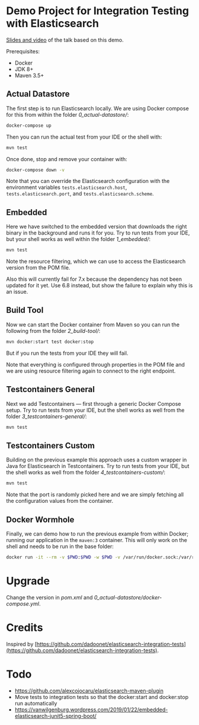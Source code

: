 # Demo Project for Integration Testing with Elasticsearch

[Slides and video](https://xeraa.net/talks/integration-tests-with-containers/) of the talk based on this demo.

Prerequisites:

* Docker
* JDK 8+
* Maven 3.5+



## Actual Datastore

The first step is to run Elasticsearch locally. We are using Docker compose for this from within the folder
*0_actual-datastore/*:

```sh
docker-compose up
```

Then you can run the actual test from your IDE or the shell with:

```sh
mvn test
```

Once done, stop and remove your container with:

```sh
docker-compose down -v
```

Note that you can override the Elasticsearch configuration with the environment variables `tests.elasticsearch.host`,
`tests.elasticsearch.port`, and `tests.elasticsearch.scheme`.



## Embedded

Here we have switched to the embedded version that downloads the right binary in the background and runs it for you.
Try to run tests from your IDE, but your shell works as well within the folder *1_embedded/*:

```sh
mvn test
```

Note the resource filtering, which we can use to access the Elasticsearch version from the POM file.

Also this will currently fail for 7.x because the dependency has not been updated for it yet. Use 6.8 instead, but show
the failure to explain why this is an issue.



## Build Tool

Now we can start the Docker container from Maven so you can run the following from the folder *2_build-tool/*:

```sh
mvn docker:start test docker:stop
```

But if you run the tests from your IDE they will fail.

Note that everything is configured through properties in the POM file and we are using resource filtering again to
connect to the right endpoint.



## Testcontainers General

Next we add Testcontainers — first through a generic Docker Compose setup.
Try to run tests from your IDE, but the shell works as well from the folder *3_testcontainers-general/*:

```sh
mvn test
```



## Testcontainers Custom

Building on the previous example this approach uses a custom wrapper in Java for Elasticsearch in Testcontainers.
Try to run tests from your IDE, but the shell works as well from the folder *4_testcontainers-custom/*:

```sh
mvn test
```

Note that the port is randomly picked here and we are simply fetching all the configuration values from the container.



## Docker Wormhole

Finally, we can demo how to run the previous example from within Docker; running our application in the `maven:3`
container. This will only work on the shell and needs to be run in the base folder:

```sh
docker run -it --rm -v $PWD:$PWD -w $PWD -v /var/run/docker.sock:/var/run/docker.sock -v ~/.m2:/var/maven/.m2 maven:3 mvn --projects parent,4_testcontainers-custom test
```


# Upgrade

Change the version in *pom.xml* and *0_actual-datastore/docker-compose.yml*.


# Credits

Inspired by [https://github.com/dadoonet/elasticsearch-integration-tests](https://github.com/dadoonet/elasticsearch-integration-tests).


# Todo

* https://github.com/alexcojocaru/elasticsearch-maven-plugin
* Move tests to integration tests so that the docker:start and docker:stop run automatically
* https://vanwilgenburg.wordpress.com/2019/01/22/embedded-elasticsearch-junit5-spring-boot/
